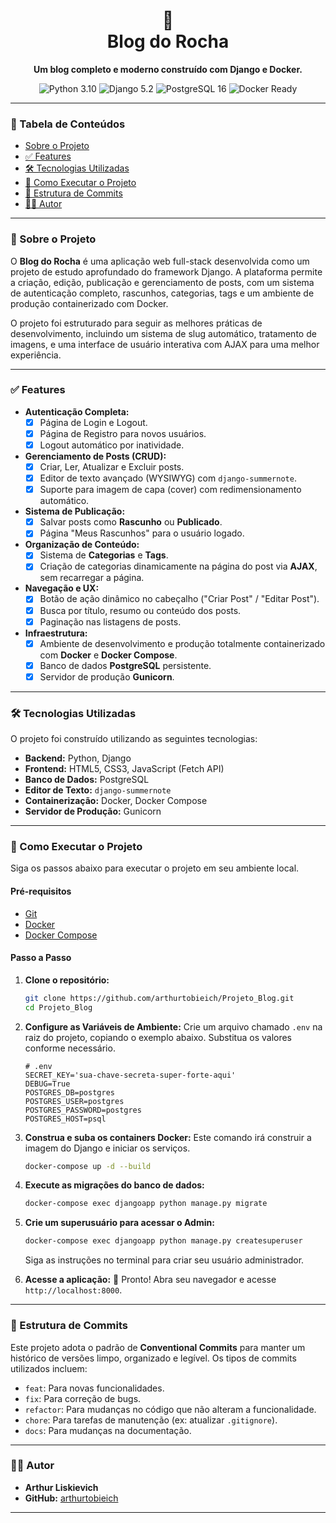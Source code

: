 <div align="center">
  <h1>
    📝<br>Blog do Rocha
  </h1>
  <p><strong>Um blog completo e moderno construído com Django e Docker.</strong></p>
  <p>
    <img src="https://img.shields.io/badge/Python-3.10-blue.svg" alt="Python 3.10">
    <img src="https://img.shields.io/badge/Django-5.2-green.svg" alt="Django 5.2">
    <img src="https://img.shields.io/badge/PostgreSQL-16-blue.svg" alt="PostgreSQL 16">
    <img src="https://img.shields.io/badge/Docker-Ready-blue.svg?logo=docker" alt="Docker Ready">
  </p>
</div>

---

### 📖 Tabela de Conteúdos

- [Sobre o Projeto](#-sobre-o-projeto)
- [✅ Features](#-features)
- [🛠️ Tecnologias Utilizadas](#️-tecnologias-utilizadas)
- [🚀 Como Executar o Projeto](#-como-executar-o-projeto)
- [📂 Estrutura de Commits](#-estrutura-de-commits)
- [👨‍💻 Autor](#-autor)

---

### 📌 Sobre o Projeto

O **Blog do Rocha** é uma aplicação web full-stack desenvolvida como um projeto de estudo aprofundado do framework Django. A plataforma permite a criação, edição, publicação e gerenciamento de posts, com um sistema de autenticação completo, rascunhos, categorias, tags e um ambiente de produção containerizado com Docker.

O projeto foi estruturado para seguir as melhores práticas de desenvolvimento, incluindo um sistema de slug automático, tratamento de imagens, e uma interface de usuário interativa com AJAX para uma melhor experiência.

---

### ✅ Features

-   **Autenticação Completa:**
    -   [x] Página de Login e Logout.
    -   [x] Página de Registro para novos usuários.
    -   [x] Logout automático por inatividade.
-   **Gerenciamento de Posts (CRUD):**
    -   [x] Criar, Ler, Atualizar e Excluir posts.
    -   [x] Editor de texto avançado (WYSIWYG) com `django-summernote`.
    -   [x] Suporte para imagem de capa (cover) com redimensionamento automático.
-   **Sistema de Publicação:**
    -   [x] Salvar posts como **Rascunho** ou **Publicado**.
    -   [x] Página "Meus Rascunhos" para o usuário logado.
-   **Organização de Conteúdo:**
    -   [x] Sistema de **Categorias** e **Tags**.
    -   [x] Criação de categorias dinamicamente na página do post via **AJAX**, sem recarregar a página.
-   **Navegação e UX:**
    -   [x] Botão de ação dinâmico no cabeçalho ("Criar Post" / "Editar Post").
    -   [x] Busca por título, resumo ou conteúdo dos posts.
    -   [x] Paginação nas listagens de posts.
-   **Infraestrutura:**
    -   [x] Ambiente de desenvolvimento e produção totalmente containerizado com **Docker** e **Docker Compose**.
    -   [x] Banco de dados **PostgreSQL** persistente.
    -   [x] Servidor de produção **Gunicorn**.

---

### 🛠️ Tecnologias Utilizadas

O projeto foi construído utilizando as seguintes tecnologias:

-   **Backend:** Python, Django
-   **Frontend:** HTML5, CSS3, JavaScript (Fetch API)
-   **Banco de Dados:** PostgreSQL
-   **Editor de Texto:** `django-summernote`
-   **Containerização:** Docker, Docker Compose
-   **Servidor de Produção:** Gunicorn

---

### 🚀 Como Executar o Projeto

Siga os passos abaixo para executar o projeto em seu ambiente local.

#### Pré-requisitos

-   [Git](https://git-scm.com/)
-   [Docker](https://www.docker.com/products/docker-desktop/)
-   [Docker Compose](https://docs.docker.com/compose/)

#### Passo a Passo

1.  **Clone o repositório:**
    ```bash
    git clone https://github.com/arthurtobieich/Projeto_Blog.git
    cd Projeto_Blog
    ```

2.  **Configure as Variáveis de Ambiente:**
    Crie um arquivo chamado `.env` na raiz do projeto, copiando o exemplo abaixo. Substitua os valores conforme necessário.
    ```env
    # .env
    SECRET_KEY='sua-chave-secreta-super-forte-aqui'
    DEBUG=True
    POSTGRES_DB=postgres
    POSTGRES_USER=postgres
    POSTGRES_PASSWORD=postgres
    POSTGRES_HOST=psql
    ```

3.  **Construa e suba os containers Docker:**
    Este comando irá construir a imagem do Django e iniciar os serviços.
    ```bash
    docker-compose up -d --build
    ```

4.  **Execute as migrações do banco de dados:**
    ```bash
    docker-compose exec djangoapp python manage.py migrate
    ```

5.  **Crie um superusuário para acessar o Admin:**
    ```bash
    docker-compose exec djangoapp python manage.py createsuperuser
    ```
    Siga as instruções no terminal para criar seu usuário administrador.

6.  **Acesse a aplicação:**
    🎉 Pronto! Abra seu navegador e acesse `http://localhost:8000`.

---

### 📂 Estrutura de Commits

Este projeto adota o padrão de **Conventional Commits** para manter um histórico de versões limpo, organizado e legível. Os tipos de commits utilizados incluem:

-   `feat`: Para novas funcionalidades.
-   `fix`: Para correção de bugs.
-   `refactor`: Para mudanças no código que não alteram a funcionalidade.
-   `chore`: Para tarefas de manutenção (ex: atualizar `.gitignore`).
-   `docs`: Para mudanças na documentação.

---

### 👨‍💻 Autor

-   **Arthur Liskievich**
-   **GitHub:** [arthurtobieich](https://github.com/arthurtobieich)

---
